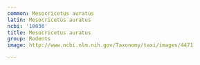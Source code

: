 ```yaml
---
common: Mesocricetus auratus
latin: Mesocricetus auratus
ncbi: '10036'
title: Mesocricetus auratus
group: Rodents
image: http://www.ncbi.nlm.nih.gov/Taxonomy/taxi/images/4471

---
```

